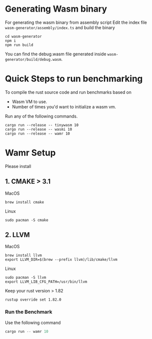 # Generating Wasm binary

For generating the wasm binary from assembly script
Edit the index file `wasm-generator/assembly/index.ts` and build the binary

```
cd wasm-generator
npm i
npm run build
```

You can find the debug.wasm file generated inside `wasm-generator/build/debug.wasm`.

# Quick Steps to run benchmarking

To compile the rust source code and run benchmarks based on
- Wasm VM to use.
- Number of times you'd want to initialize a wasm vm.

Run any of the following commands.
```
cargo run --release -- tinywasm 10
cargo run --release -- wasmi 10
cargo run --release -- wamr 10
```

# Wamr Setup

Please install 
## 1. CMAKE > 3.1

MacOS
```shell
brew install cmake
```

Linux
```shell
sudo pacman -S cmake
```

## 2. LLVM

MacOS
```shell
brew install llvm
export LLVM_DIR=$(brew --prefix llvm)/lib/cmake/llvm
```

Linux
```shell
sudo pacman -S llvm
export LLVM_LIB_CFG_PATH=/usr/bin/llvm
```

Keep your rust version > 1.82

```shell
rustup override set 1.82.0
```


### Run the Benchmark

Use the following command
```rust
cargo run -- wamr 10
```
